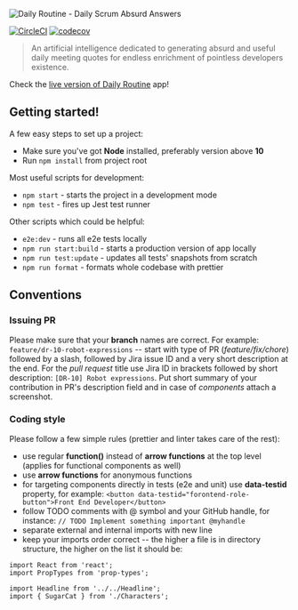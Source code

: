 ![Daily Routine - Daily Scrum Absurd Answers](https://user-images.githubusercontent.com/20565536/59495052-d1ed4980-8e8e-11e9-9dc9-e8fe0d037469.png)

[![CircleCI](https://circleci.com/gh/BuildIt-Poland/daily-routine/tree/master.svg?style=svg)](https://circleci.com/gh/BuildIt-Poland/daily-routine/tree/master)
[![codecov](https://codecov.io/gh/BuildIt-Poland/daily-routine/branch/master/graph/badge.svg)](https://codecov.io/gh/BuildIt-Poland/daily-routine)

> An artificial intelligence dedicated to generating absurd and useful daily meeting quotes for endless enrichment of pointless developers existence.

Check the [live version of Daily Routine](https://dailyroutine.buildit.digital/) app!

## Getting started!
A few easy steps to set up a project:

* Make sure you've got **Node** installed, preferably version above **10**
* Run `npm install` from project root

Most useful scripts for development:

* `npm start` - starts the project in a development mode
* `npm test` - fires up Jest test runner

Other scripts which could be helpful:
* `e2e:dev` - runs all e2e tests locally
* `npm run start:build` -  starts a production version of app locally
* `npm run test:update` - updates all tests' snapshots from scratch
* `npm run format` - formats whole codebase with prettier

## Conventions

### Issuing PR
Please make sure that your **branch** names are correct. For example: `feature/dr-10-robot-expressions` -- start with type of PR (*feature/fix/chore*) followed by a slash, followed by Jira issue ID and a very short description at the end.
For the *pull request* title use Jira ID in brackets followed by short description: `[DR-10] Robot expressions`. Put short summary of your contribution in PR's description field and in case of *components* attach a screenshot.

### Coding style
Please follow a few simple rules (prettier and linter takes care of the rest):
* use regular **function()** instead of **arrow functions** at the top level (applies for functional components as well)
* use **arrow functions** for anonymous functions
* for targeting components directly in tests (e2e and unit) use **data-testid** property, for example: `<button data-testid="forontend-role-button">Front End Developer</button>`
* follow TODO comments with @ symbol and your GitHub handle, for instance: `// TODO Implement something important @myhandle`
* separate external and internal imports with new line
* keep your imports order correct -- the higher a file is in directory structure, the higher on the list it should be:
```
import React from 'react';
import PropTypes from 'prop-types';

import Headline from '../../Headline';
import { SugarCat } from './Characters';
```

